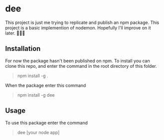 # dee

This project is just me trying to replicate and publish an npm package.
This project is a basic implemention of nodemon. Hopefully I'll improve on it later.
🙂✌🏾

## Installation

For now the package hasn't been published on npm.
To install you can clone this repo, and enter the command in the root directory of this folder.

> npm install -g .

When the package enter this command

> npm install -g dee

## Usage

To use this package enter the command

> dee [your node app]
